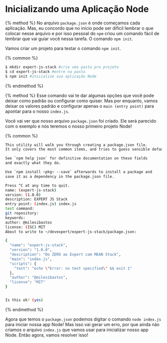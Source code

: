 # Inicializando uma Aplicação Node

{% method %}
No arquivo ```package.json``` é onde começamos cada aplicação. Mas, eu concordo que no início pode ser difícil lembrar o que colocar nesse arquivo e por isso pessoal do ```npm``` criou um comando fácil de lembrar que vai guiar você nessa tarefa. O comando ```npm init```.

Vamos criar um projeto para testar o comando ```npm init```.

{% common %}
``` sh
$ mkdir expert-js-stack #crie uma pasta pro projeto
$ cd expert-js-stack #entre na pasta
$ npm init #inicialize sua aplicação Node
```
{% endmethod %}

{% method %}
Esse comando vai te dar algumas opções que você pode deixar como padrão ou configurar como quiser. Mas por enquanto, vamos deixar os valores padrão e configurar apenas o ```main (entry point)``` para apontar para o nosso ```index.js```.

Você vai ver que nosso arquivo ```package.json``` foi criado. Ele será parecido com o exemplo e nós teremos o nosso primeiro projeto Node!

{% common %}
``` sh
This utility will walk you through creating a package.json file.
It only covers the most common items, and tries to guess sensible defaults.

See `npm help json` for definitive documentation on these fields
and exactly what they do.

Use `npm install <pkg> --save` afterwards to install a package and
save it as a dependency in the package.json file.

Press ^C at any time to quit.
name: (expert-js-stack)
version: (1.0.0)
description: EXPERT JS Stack
entry point: (index.js) index.js
test command:
git repository:
keywords:
author: @milesibastos
license: (ISC) MIT
About to write to ~/devexpert/expert-js-stack/package.json:

{
  "name": "expert-js-stack",
  "version": "1.0.0",
  "description": "Do ZERO ao Expert com MEAN Stack",
  "main": "index.js",
  "scripts": {
    "test": "echo \"Error: no test specified\" && exit 1"
  },
  "author": "@milesibastos",
  "license": "MIT"
}


Is this ok? (yes)
```
{% endmethod %}

Agora que temos o ```package.json``` podemos digitar o comando ```node index.js``` para iniciar nossa app Node! Mas isso vai gerar um erro, por que ainda não criamos o arquivo ```index.js``` que vamos usar para inicializar nosso app Node. Então agora, vamos resolver isso!
